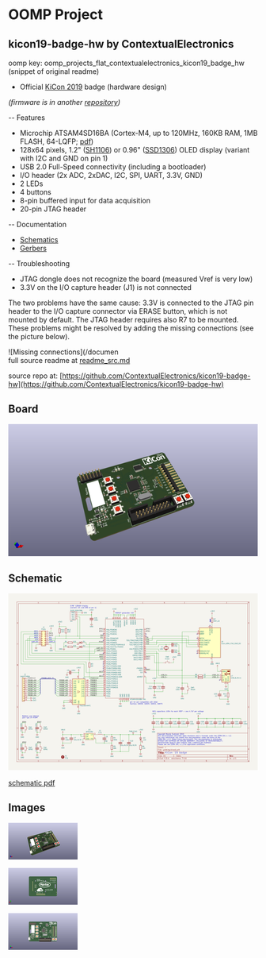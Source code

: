 # OOMP Project  
## kicon19-badge-hw  by ContextualElectronics  
  
oomp key: oomp_projects_flat_contextualelectronics_kicon19_badge_hw  
(snippet of original readme)  
  
- Official [KiCon 2019](https://kicad-kicon.com/) badge (hardware design)  
  
_(firmware is in another [repository](https://github.com/orsonmmz/kicon19-badge-sw))_  
  
-- Features  
* Microchip ATSAM4SD16BA (Cortex-M4, up to 120MHz, 160KB RAM, 1MB FLASH, 64-LQFP; [pdf](http://ww1.microchip.com/downloads/en/DeviceDoc/Atmel-11100-32-bit%20Cortex-M4-Microcontroller-SAM4S_Datasheet.pdf))  
* 128x64 pixels, 1.2" ([SH1106](https://www.velleman.eu/downloads/29/infosheets/sh1106_datasheet.pdf)) or 0.96" ([SSD1306](https://cdn-shop.adafruit.com/datasheets/SSD1306.pdf)) OLED display (variant with I2C and GND on pin 1)  
* USB 2.0 Full-Speed connectivity (including a bootloader)  
* I/O header (2x ADC, 2xDAC, I2C, SPI, UART, 3.3V, GND)  
* 2 LEDs  
* 4 buttons  
* 8-pin buffered input for data acquisition  
* 20-pin JTAG header  
  
-- Documentation  
* [Schematics](https://github.com/orsonmmz/kicon19-badge-hw/raw/master/documentation/kicon19-badge.pdf)  
* [Gerbers](https://github.com/orsonmmz/kicon19-badge-hw/tree/master/documentation/gerbers)  
  
-- Troubleshooting  
  
* JTAG dongle does not recognize the board (measured Vref is very low)  
* 3.3V on the I/O capture header (J1) is not connected  
  
The two problems have the same cause: 3.3V is connected to the JTAG pin header to the I/O capture connector via ERASE button, which is not mounted by default. The JTAG header requires also R7 to be mounted. These problems might be resolved by adding the missing connections (see the picture below).  
  
![Missing connections](/documen  
  full source readme at [readme_src.md](readme_src.md)  
  
source repo at: [https://github.com/ContextualElectronics/kicon19-badge-hw](https://github.com/ContextualElectronics/kicon19-badge-hw)  
## Board  
  
[![working_3d.png](working_3d_600.png)](working_3d.png)  
## Schematic  
  
[![working_schematic.png](working_schematic_600.png)](working_schematic.png)  
  
[schematic pdf](working_schematic.pdf)  
## Images  
  
[![working_3d.png](working_3d_140.png)](working_3d.png)  
  
[![working_3d_back.png](working_3d_back_140.png)](working_3d_back.png)  
  
[![working_3d_front.png](working_3d_front_140.png)](working_3d_front.png)  
